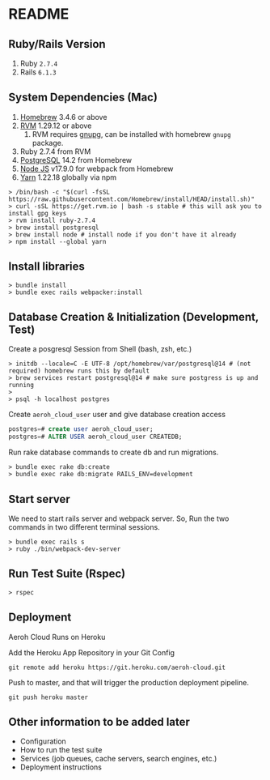 # README

## Ruby/Rails Version

1. Ruby  `2.7.4`
2. Rails `6.1.3`

## System Dependencies (Mac)

1. [Homebrew](https://brew.sh/) 3.4.6 or above
2. [RVM](https://rvm.io/) 1.29.12 or above
   1. RVM requires [gnupg](https://gnupg.org/), can be installed with homebrew `gnupg` package.
3. Ruby 2.7.4 from RVM
4. [PostgreSQL](https://wiki.postgresql.org/wiki/Homebrew) 14.2 from Homebrew
5. [Node JS](https://changelog.com/posts/install-node-js-with-homebrew-on-os-x) v17.9.0 for webpack from Homebrew
6. [Yarn](https://classic.yarnpkg.com/lang/en/docs/install/#mac-stable) 1.22.18 globally via npm

```shell
> /bin/bash -c "$(curl -fsSL https://raw.githubusercontent.com/Homebrew/install/HEAD/install.sh)"
> curl -sSL https://get.rvm.io | bash -s stable # this will ask you to install gpg keys
> rvm install ruby-2.7.4
> brew install postgresql
> brew install node # install node if you don't have it already
> npm install --global yarn
```


## Install libraries

```shell
> bundle install
> bundle exec rails webpacker:install
```

## Database Creation & Initialization (Development, Test)

Create a posgresql Session from Shell (bash, zsh, etc.)

```shell
> initdb --locale=C -E UTF-8 /opt/homebrew/var/postgresql@14 # (not required) homebrew runs this by default
> brew services restart postgresql@14 # make sure postgress is up and running
>
> psql -h localhost postgres
```

Create `aeroh_cloud_user` user and give database creation access

```sql
postgres=# create user aeroh_cloud_user;
postgres=# ALTER USER aeroh_cloud_user CREATEDB;
```

Run rake database commands to create db and run migrations.

```shell
> bundle exec rake db:create
> bundle exec rake db:migrate RAILS_ENV=development
```

## Start server

We need to start rails server and webpack server. So, Run the two commands in two different terminal sessions.

```shell
> bundle exec rails s
> ruby ./bin/webpack-dev-server
```

## Run Test Suite (Rspec)

```shell
> rspec
```

## Deployment

Aeroh Cloud Runs on Heroku

Add the Heroku App Repository in your Git Config

```
git remote add heroku https://git.heroku.com/aeroh-cloud.git
```

Push to master, and that will trigger the production deployment pipeline.

```
git push heroku master
```

## Other information to be added later

* Configuration
* How to run the test suite
* Services (job queues, cache servers, search engines, etc.)
* Deployment instructions
